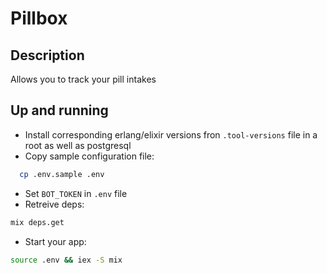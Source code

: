 # Pillbox

## Description

Allows you to track your pill intakes

## Up and running

- Install corresponding erlang/elixir versions fron `.tool-versions` file in a root as well as postgresql
- Copy sample configuration file:

```sh
  cp .env.sample .env
```

- Set `BOT_TOKEN` in `.env` file
- Retreive deps: 

```sh
mix deps.get
```

- Start your app: 

```sh
source .env && iex -S mix
```
